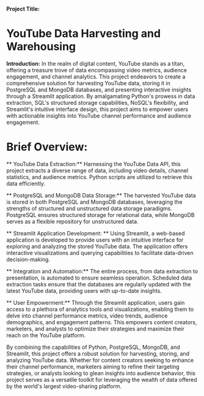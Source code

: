
**Project Title:** 
  # YouTube Data Harvesting and Warehousing

**Introduction:** 
  In the realm of digital content, YouTube stands as a titan, 
offering a treasure trove of data encompassing video metrics, audience engagement, 
and channel analytics. This project endeavors to create a comprehensive solution 
for harvesting YouTube data, storing it in PostgreSQL and MongoDB databases,
and presenting interactive insights through a Streamlit application. 
By amalgamating Python's prowess in data extraction, SQL's structured storage capabilities, 
NoSQL's flexibility, and Streamlit's intuitive interface design, 
this project aims to empower users with actionable insights into YouTube channel performance 
and audience engagement.


# Brief Overview:

** YouTube Data Extraction:**
  Harnessing the YouTube Data API, this project extracts a diverse range of data, including video details, 
  channel statistics, and audience metrics. Python scripts are utilized to retrieve this data efficiently.

** PostgreSQL and MongoDB Data Storage:**
  The harvested YouTube data is stored in both PostgreSQL and MongoDB databases, leveraging the strengths of 
  structured and unstructured data storage paradigms. PostgreSQL ensures structured storage for relational data,
  while MongoDB serves as a flexible repository for unstructured data.

** Streamlit Application Development: ** 
  Using Streamlit, a web-based application is developed to provide users with an intuitive interface for exploring 
  and analyzing the stored YouTube data. The application offers interactive visualizations and querying capabilities
  to facilitate data-driven decision-making.

** Integration and Automation:** 
  The entire process, from data extraction to presentation, is automated to ensure seamless operation. 
  Scheduled data extraction tasks ensure that the databases are regularly updated with the latest YouTube data, 
  providing users with up-to-date insights.

** User Empowerment:**
  Through the Streamlit application, users gain access to a plethora of analytics tools and visualizations, 
  enabling them to delve into channel performance metrics, video trends, audience demographics, and engagement patterns. 
  This empowers content creators, marketers, and analysts to optimize their strategies and maximize their reach on the YouTube platform.

By combining the capabilities of Python, PostgreSQL, MongoDB, and Streamlit, 
this project offers a robust solution for harvesting, storing, and analyzing YouTube data. 
Whether for content creators seeking to enhance their channel performance, 
marketers aiming to refine their targeting strategies, or analysts looking to glean insights into audience behavior,
this project serves as a versatile toolkit for leveraging the wealth of data 
offered by the world's largest video-sharing platform.
